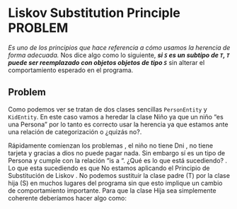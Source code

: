 # Liskov Substitution Principle PROBLEM

_Es uno de los principios que hace referencia a cómo usamos la herencia de forma adecuada._
Nos dice algo como lo siguiente, _**si `S` es un subtipo de `T`, `T` puede ser reemplazado con objetos objetos de tipo `S`**_ 
sin alterar el comportamiento esperado en el programa.

## Problem
Como podemos ver se tratan de dos clases sencillas `PersonEntity` y `KidEntity`.
En este caso vamos a heredar la clase Niño ya que un niño “es una Persona” por lo tanto es correcto usar la herencia ya que estamos ante una relación de categorización o ¿quizás no?.

Rápidamente comienzan los problemas , el niño no tiene Dni , no tiene tarjeta y gracias a dios no puede pagar nada. Sin embargo sí es un tipo de Persona y cumple con la relación “is a “. ¿Qué es lo que está sucediendo? . Lo que esta sucediendo es que No estamos aplicando el Principio de Substitución de Liskov .   No podemos sustituir la clase padre (T) por la clase hija (S) en muchos lugares del programa sin que esto implique un cambio de comportamiento importante. Para que la clase Hija sea simplemente coherente deberíamos hacer algo como: